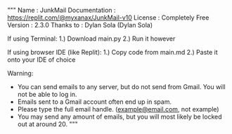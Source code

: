 """
  Name            : JunkMail
  Documentation   : https://replit.com/@myxanax/JunkMail-v10
  License         : Completely Free
  Version         : 2.3.0
  Thanks to       : Dylan Sola (Dylan Sola)

If using Terminal:
1.) Download main.py
2.) Run it however

If using browser IDE (like Replit):
1.) Copy code from main.md
2.) Paste it onto your IDE of choice

Warning:
- You can send emails to any server, but do not send from Gmail. You will not be able to log in.
- Emails sent to a Gmail account often end up in spam.
- Please type the full email handle. (example@email.com, not example)
- You may send any amount of emails, but you will most likely be locked out at around 20.
"""
